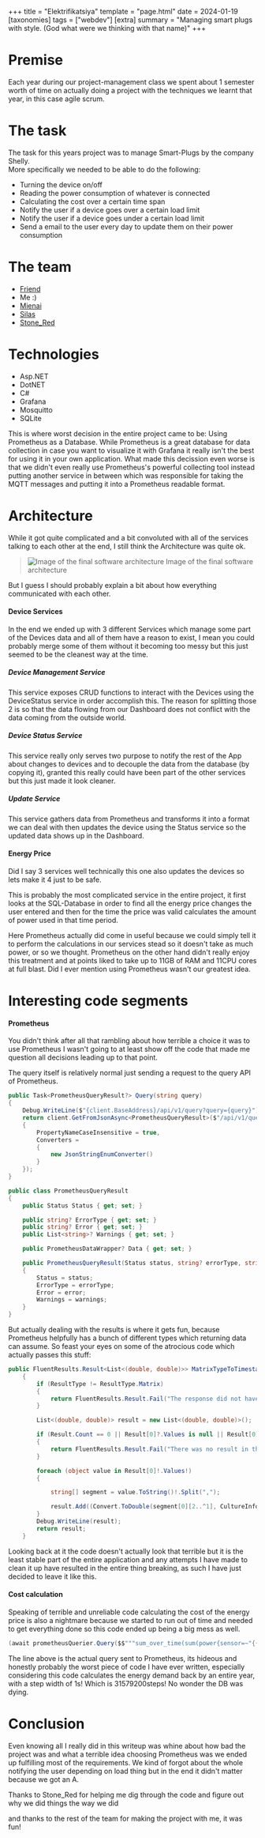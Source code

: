 +++
title = "Elektrifikatsiya"
template = "page.html"
date = 2024-01-19
[taxonomies]
tags = ["webdev"]
[extra]
summary = "Managing smart plugs with style. (God what were we thinking with that name)"
+++

# Premise

Each year during our project-management class we spent about 1 semester worth of time on actually doing a project with the techniques we learnt that year, in this case agile scrum.

# The task

The task for this years project was to manage Smart-Plugs by the company Shelly.  
More specifically we needed to be able to do the following:

- Turning the device on/off
- Reading the power consumption of whatever is connected
- Calculating the cost over a certain time span
- Notify the user if a device goes over a certain load limit
- Notify the user if a device goes under a certain load limit
- Send a email to the user every day to update them on their power consumption

# The team

- [Friend](https://github.com/Friend2868)
- Me :)
- [Mienai](https://github.com/Aldin296)
- [Silas](https://github.com/Silas7373)
- [Stone_Red](https://me.stone-red.net)

# Technologies

- Asp.NET
- DotNET
- C#
- Grafana
- Mosquitto
- SQLite

This is where worst decision in the entire project came to be: Using Prometheus as a Database. While Prometheus is a great database for data collection in case you want to visualize it with Grafana it really isn't the best for using it in your own application. What made this decission even worse is that we didn't even really use Prometheus's powerful collecting tool instead putting another service in between which was responsible for taking the MQTT messages and putting it into a Prometheus readable format.

# Architecture

While it got quite complicated and a bit convoluted with all of the services talking to each other at the end, I still think the Architecture was quite ok.

> ![Image of the final software architecture](/images/projects/ElektrifikatsiyaArchitecture.png)
> Image of the final software architecture

But I guess I should probably explain a bit about how everything communicated with each other.

#### Device Services

In the end we ended up with 3 different Services which manage some part of the Devices data and all of them have a reason to exist, I mean you could probably merge some of them without it becoming too messy but this just seemed to be the cleanest way at the time.

##### Device Management Service

This service exposes CRUD functions to interact with the Devices using the DeviceStatus service in order accomplish this. The reason for splitting those 2 is so that the data flowing from our Dashboard does not conflict with the data coming from the outside world.

##### Device Status Service

This service really only serves two purpose to notify the rest of the App about changes to devices and to decouple the data from the database (by copying it), granted this really could have been part of the other services but this just made it look cleaner.

##### Update Service

This service gathers data from Prometheus and transforms it into a format we can deal with then updates the device using the Status service so the updated data shows up in the Dashboard.

#### Energy Price

Did I say 3 services well technically this one also updates the devices so lets make it 4 just to be safe.

This is probably the most complicated service in the entire project, it first looks at the SQL-Database in order to find all the energy price changes the user entered and then for the time the price was valid calculates the amount of power used in that time period.

Here Prometheus actually did come in useful because we could simply tell it to perform the calculations in our services stead so it doesn't take as much power, or so we thought. Prometheus on the other hand didn't really enjoy this treatment and at points liked to take up to 11GB of RAM and 11CPU cores at full blast.
Did I ever mention using Prometheus wasn't our greatest idea.

# Interesting code segments

#### Prometheus

You didn't think after all that rambling about how terrible a choice it was to use Prometheus I wasn't going to at least show off the code that made me question all decisions leading up to that point.

The query itself is relatively normal just sending a request to the query API of Prometheus.

```cs
public Task<PrometheusQueryResult?> Query(string query)
{
	Debug.WriteLine($"{client.BaseAddress}/api/v1/query?query={query}");
	return client.GetFromJsonAsync<PrometheusQueryResult>($"/api/v1/query?query={UrlEncoder.Create().Encode(query)}", new JsonSerializerOptions()
	{
		PropertyNameCaseInsensitive = true,
		Converters =
		{
			new JsonStringEnumConverter()
		}
	});
}

public class PrometheusQueryResult
{
    public Status Status { get; set; }

    public string? ErrorType { get; set; }
    public string? Error { get; set; }
    public List<string>? Warnings { get; set; }

    public PrometheusDataWrapper? Data { get; set; }

    public PrometheusQueryResult(Status status, string? errorType, string? error, List<string>? warnings)
    {
        Status = status;
        ErrorType = errorType;
        Error = error;
        Warnings = warnings;
    }
}
```

But actually dealing with the results is where it gets fun, because Prometheus helpfully has a bunch of different types which returning data can assume. So feast your eyes on some of the atrocious code which actually passes this stuff:

```cs
public FluentResults.Result<List<(double, double)>> MatrixTypeToTimestampFloatTuple()
    {
        if (ResultType != ResultType.Matrix)
        {
            return FluentResults.Result.Fail("The response did not have the Matrix Type");
        }

        List<(double, double)> result = new List<(double, double)>();

        if (Result.Count == 0 || Result[0]?.Values is null || Result[0]?.Values?[0] is null)
        {
            return FluentResults.Result.Fail("There was no result in the Response Body");
        }

        foreach (object value in Result[0]!.Values!)
        {

            string[] segment = value.ToString()!.Split(",");

            result.Add((Convert.ToDouble(segment[0][2..^1], CultureInfo.InvariantCulture), Convert.ToDouble(segment[1][1..^2], CultureInfo.InvariantCulture)));
        }
        Debug.WriteLine(result);
        return result;
    }
```

Looking back at it the code doesn't actually look that terrible but it is the least stable part of the entire application and any attempts I have made to clean it up have resulted in the entire thing breaking, as such I have just decided to leave it like this.

#### Cost calculation

Speaking of terrible and unreliable code calculating the cost of the energy price is also a nightmare because we started to run out of time and needed to get everything done so this code ended up being a big mess as well.

```cs
(await prometheusQuerier.Query($$"""sum_over_time(sum(power{sensor=~"{{plugnames}}"})[{{duration}}{{(inMinutes ? "m" : "d")}}:1s] @ {{timestamp}}) * {{(price / 3600).ToString(CultureInfo.InvariantCulture)}}"""))?.Data?.VectorTypeToTimestampFloatTuple().ValueOrDefault.Item2 ?? 0;
```

The line above is the actual query sent to Prometheus, its hideous and honestly probably the worst piece of code I have ever written, especially considering this code calculates the energy demand back by an entire year, with a step width of 1s! Which is 31579200steps! No wonder the DB was dying.

# Conclusion

Even knowing all I really did in this writeup was whine about how bad the project was and what a terrible idea choosing Prometheus was we ended up fulfilling most of the requirements. We kind of forgot about the whole notifying the user depending on load thing but in the end it didn't matter because we got an A.

Thanks to Stone_Red for helping me dig through the code and figure out why we did things the way we did

and thanks to the rest of the team for making the project with me, it was fun!
